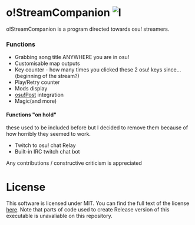 # o!StreamCompanion ![l](https://i.imgur.com/bXum3mS.png)
 
o!StreamCompanion is a program directed towards osu! streamers.

### Functions
  - Grabbing song title ANYWHERE you are in osu!  
  - Customisable map outputs
  - Key counter - how many times you clicked these 2 osu! keys since...(beginning of the stream?)
  - Play/Retry counter
  - Mods display
  - [osu!Post][osuPost] integration
  - Magic(and more)

#### Functions "on hold"
these used to be included before but I decided to remove them because of how horribly they seemed to work.
  - Twitch to osu! chat Relay
  - Built-in IRC twitch chat bot

Any contributions / constructive criticism is appreciated 
# License
This software is licensed under MIT. You can find the full text of the license [here][license].
Note that parts of code used to create Release version of this executable is unavaliable on this repository.

   [license]: <https://github.com/Piotrekol/StreamCompanion/blob/master/LICENSE>
   [osuPost]: <https://osu.ppy.sh/forum/t/164486>
  